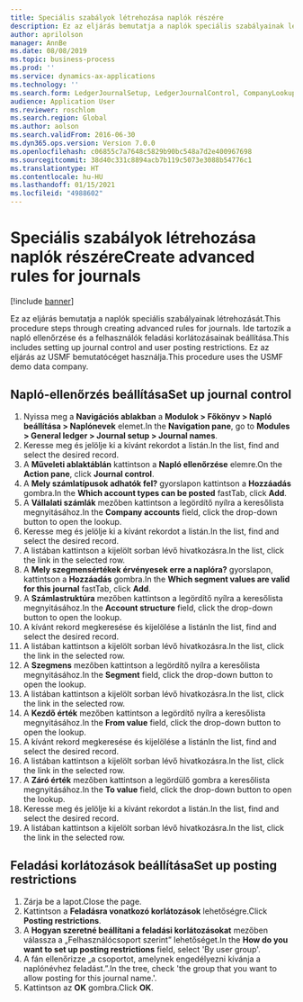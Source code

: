 ```yaml
---
title: Speciális szabályok létrehozása naplók részére
description: Ez az eljárás bemutatja a naplók speciális szabályainak létrehozását.
author: aprilolson
manager: AnnBe
ms.date: 08/08/2019
ms.topic: business-process
ms.prod: ''
ms.service: dynamics-ax-applications
ms.technology: ''
ms.search.form: LedgerJournalSetup, LedgerJournalControl, CompanyLookup, LedgerJournalPostControl
audience: Application User
ms.reviewer: roschlom
ms.search.region: Global
ms.author: aolson
ms.search.validFrom: 2016-06-30
ms.dyn365.ops.version: Version 7.0.0
ms.openlocfilehash: c06855c7a7648c5829b90bc548a7d2e400967698
ms.sourcegitcommit: 38d40c331c8894acb7b119c5073e3088b54776c1
ms.translationtype: HT
ms.contentlocale: hu-HU
ms.lasthandoff: 01/15/2021
ms.locfileid: "4988602"
---
```

# <a name="create-advanced-rules-for-journals"></a><span data-ttu-id="52a23-103">Speciális szabályok létrehozása naplók részére</span><span class="sxs-lookup"><span data-stu-id="52a23-103">Create advanced rules for journals</span></span>

[!include [banner](../../includes/banner.md)]

<span data-ttu-id="52a23-104">Ez az eljárás bemutatja a naplók speciális szabályainak létrehozását.</span><span class="sxs-lookup"><span data-stu-id="52a23-104">This procedure steps through creating advanced rules for journals.</span></span> <span data-ttu-id="52a23-105">Ide tartozik a napló ellenőrzése és a felhasználók feladási korlátozásainak beállítása.</span><span class="sxs-lookup"><span data-stu-id="52a23-105">This includes setting up journal control and user posting restrictions.</span></span> <span data-ttu-id="52a23-106">Ez az eljárás az USMF bemutatócéget használja.</span><span class="sxs-lookup"><span data-stu-id="52a23-106">This procedure uses the USMF demo data company.</span></span>


## <a name="set-up-journal-control"></a><span data-ttu-id="52a23-107">Napló-ellenőrzés beállítása</span><span class="sxs-lookup"><span data-stu-id="52a23-107">Set up journal control</span></span>
1. <span data-ttu-id="52a23-108">Nyissa meg a **Navigációs ablakban** a **Modulok > Főkönyv > Napló beállítása > Naplónevek** elemet.</span><span class="sxs-lookup"><span data-stu-id="52a23-108">In the **Navigation pane**, go to **Modules > General ledger > Journal setup > Journal names**.</span></span>
2. <span data-ttu-id="52a23-109">Keresse meg és jelölje ki a kívánt rekordot a listán.</span><span class="sxs-lookup"><span data-stu-id="52a23-109">In the list, find and select the desired record.</span></span>
3. <span data-ttu-id="52a23-110">A **Műveleti ablaktáblán** kattintson a **Napló ellenőrzése** elemre.</span><span class="sxs-lookup"><span data-stu-id="52a23-110">On the **Action pane**, click **Journal control**.</span></span>
4. <span data-ttu-id="52a23-111">A **Mely számlatípusok adhatók fel?** gyorslapon kattintson a **Hozzáadás** gombra.</span><span class="sxs-lookup"><span data-stu-id="52a23-111">In the **Which account types can be posted** fastTab, click **Add**.</span></span>
5. <span data-ttu-id="52a23-112">A **Vállalati számlák** mezőben kattintson a legördítő nyílra a keresőlista megnyitásához.</span><span class="sxs-lookup"><span data-stu-id="52a23-112">In the **Company accounts** field, click the drop-down button to open the lookup.</span></span>
6. <span data-ttu-id="52a23-113">Keresse meg és jelölje ki a kívánt rekordot a listán.</span><span class="sxs-lookup"><span data-stu-id="52a23-113">In the list, find and select the desired record.</span></span>
7. <span data-ttu-id="52a23-114">A listában kattintson a kijelölt sorban lévő hivatkozásra.</span><span class="sxs-lookup"><span data-stu-id="52a23-114">In the list, click the link in the selected row.</span></span>
8. <span data-ttu-id="52a23-115">A **Mely szegmensértékek érvényesek erre a naplóra?** gyorslapon, kattintson a **Hozzáadás** gombra.</span><span class="sxs-lookup"><span data-stu-id="52a23-115">In the **Which segment values are valid for this journal** fastTab, click **Add**.</span></span>
9. <span data-ttu-id="52a23-116">A **Számlastruktúra** mezőben kattintson a legördítő nyílra a keresőlista megnyitásához.</span><span class="sxs-lookup"><span data-stu-id="52a23-116">In the **Account structure** field, click the drop-down button to open the lookup.</span></span>
10. <span data-ttu-id="52a23-117">A kívánt rekord megkeresése és kijelölése a listán</span><span class="sxs-lookup"><span data-stu-id="52a23-117">In the list, find and select the desired record.</span></span>
11. <span data-ttu-id="52a23-118">A listában kattintson a kijelölt sorban lévő hivatkozásra.</span><span class="sxs-lookup"><span data-stu-id="52a23-118">In the list, click the link in the selected row.</span></span>
12. <span data-ttu-id="52a23-119">A **Szegmens** mezőben kattintson a legördítő nyílra a keresőlista megnyitásához.</span><span class="sxs-lookup"><span data-stu-id="52a23-119">In the **Segment** field, click the drop-down button to open the lookup.</span></span>
13. <span data-ttu-id="52a23-120">A listában kattintson a kijelölt sorban lévő hivatkozásra.</span><span class="sxs-lookup"><span data-stu-id="52a23-120">In the list, click the link in the selected row.</span></span>
14. <span data-ttu-id="52a23-121">A **Kezdő érték** mezőben kattintson a legördítő nyílra a keresőlista megnyitásához.</span><span class="sxs-lookup"><span data-stu-id="52a23-121">In the **From value** field, click the drop-down button to open the lookup.</span></span>
15. <span data-ttu-id="52a23-122">A kívánt rekord megkeresése és kijelölése a listán</span><span class="sxs-lookup"><span data-stu-id="52a23-122">In the list, find and select the desired record.</span></span>
16. <span data-ttu-id="52a23-123">A listában kattintson a kijelölt sorban lévő hivatkozásra.</span><span class="sxs-lookup"><span data-stu-id="52a23-123">In the list, click the link in the selected row.</span></span>
17. <span data-ttu-id="52a23-124">A **Záró érték** mezőben kattintson a legördülő gombra a keresőlista megnyitásához.</span><span class="sxs-lookup"><span data-stu-id="52a23-124">In the **To value** field, click the drop-down button to open the lookup.</span></span>
18. <span data-ttu-id="52a23-125">Keresse meg és jelölje ki a kívánt rekordot a listán.</span><span class="sxs-lookup"><span data-stu-id="52a23-125">In the list, find and select the desired record.</span></span>
19. <span data-ttu-id="52a23-126">A listában kattintson a kijelölt sorban lévő hivatkozásra.</span><span class="sxs-lookup"><span data-stu-id="52a23-126">In the list, click the link in the selected row.</span></span>

## <a name="set-up-posting-restrictions"></a><span data-ttu-id="52a23-127">Feladási korlátozások beállítása</span><span class="sxs-lookup"><span data-stu-id="52a23-127">Set up posting restrictions</span></span>
1. <span data-ttu-id="52a23-128">Zárja be a lapot.</span><span class="sxs-lookup"><span data-stu-id="52a23-128">Close the page.</span></span>
2. <span data-ttu-id="52a23-129">Kattintson a **Feladásra vonatkozó korlátozások** lehetőségre.</span><span class="sxs-lookup"><span data-stu-id="52a23-129">Click **Posting restrictions**.</span></span>
3. <span data-ttu-id="52a23-130">A **Hogyan szeretné beállítani a feladási korlátozásokat** mezőben válassza a „Felhasználócsoport szerint” lehetőséget.</span><span class="sxs-lookup"><span data-stu-id="52a23-130">In the **How do you want to set up posting restrictions** field, select 'By user group'.</span></span>
4. <span data-ttu-id="52a23-131">A fán ellenőrizze „a csoportot, amelynek engedélyezni kívánja a naplónévhez feladást.”.</span><span class="sxs-lookup"><span data-stu-id="52a23-131">In the tree, check 'the group that you want to allow posting for this journal name.'.</span></span>
5. <span data-ttu-id="52a23-132">Kattintson az **OK** gombra.</span><span class="sxs-lookup"><span data-stu-id="52a23-132">Click **OK**.</span></span>


